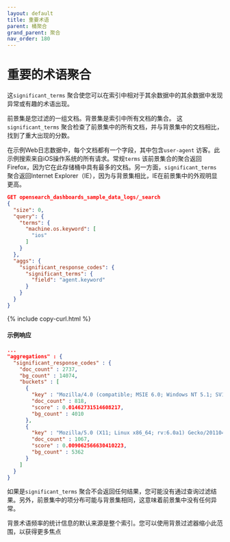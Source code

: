 ```yaml
---
layout: default
title: 重要术语
parent: 桶聚合
grand_parent: 聚合
nav_order: 180
---
```


# 重要的术语聚合

这`significant_terms` 聚合使您可以在索引中相对于其余数据中的其余数据中发现异常或有趣的术语出现。

前景集是您过滤的一组文档。背景集是索引中所有文档的集合。
这`significant_terms` 聚合检查了前景集中的所有文档，并与背景集中的文档相比，找到了重大出现的分数。

在示例Web日志数据中，每个文档都有一个字段，其中包含`user-agent` 访客。此示例搜索来自iOS操作系统的所有请求。常规`terms` 该前景集合的聚合返回Firefox，因为它在此存储桶中具有最多的文档。另一方面，`significant_terms` 聚合返回Internet Explorer（IE），因为与背景集相比，IE在前景集中的外观明显更高。

```json
GET opensearch_dashboards_sample_data_logs/_search
{
  "size": 0,
  "query": {
    "terms": {
      "machine.os.keyword": [
        "ios"
      ]
    }
  },
  "aggs": {
    "significant_response_codes": {
      "significant_terms": {
        "field": "agent.keyword"
      }
    }
  }
}
```
{% include copy-curl.html %}

#### 示例响应

```json
...
"aggregations" : {
  "significant_response_codes" : {
    "doc_count" : 2737,
    "bg_count" : 14074,
    "buckets" : [
      {
        "key" : "Mozilla/4.0 (compatible; MSIE 6.0; Windows NT 5.1; SV1; .NET CLR 1.1.4322)",
        "doc_count" : 818,
        "score" : 0.01462731514608217,
        "bg_count" : 4010
      },
      {
        "key" : "Mozilla/5.0 (X11; Linux x86_64; rv:6.0a1) Gecko/20110421 Firefox/6.0a1",
        "doc_count" : 1067,
        "score" : 0.009062566630410223,
        "bg_count" : 5362
      }
    ]
  }
}
```

如果是`significant_terms` 聚合不会返回任何结果，您可能没有通过查询过滤结果。另外，前景集中的项分布可能与背景集相同，这意味着前景集中没有任何异常。

背景术语频率的统计信息的默认来源是整个索引。您可以使用背景过滤器缩小此范围，以获得更多焦点


